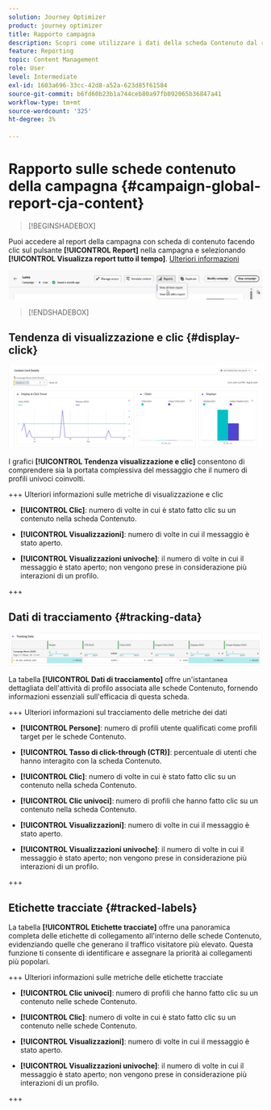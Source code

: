 ```yaml
---
solution: Journey Optimizer
product: journey optimizer
title: Rapporto campagna
description: Scopri come utilizzare i dati della scheda Contenuto dal rapporto della campagna
feature: Reporting
topic: Content Management
role: User
level: Intermediate
exl-id: 1603a696-33cc-42d8-a52a-623d85f61584
source-git-commit: b6fd60b23b1a744ceb80a97fb092065b36847a41
workflow-type: tm+mt
source-wordcount: '325'
ht-degree: 3%

---
```


# Rapporto sulle schede contenuto della campagna {#campaign-global-report-cja-content}

>[!BEGINSHADEBOX]

Puoi accedere al report della campagna con scheda di contenuto facendo clic sul pulsante **[!UICONTROL Report]** nella campagna e selezionando **[!UICONTROL Visualizza report tutto il tempo]**. [Ulteriori informazioni](report-gs-cja.md)

![](assets/report-access.png)

>[!ENDSHADEBOX]

## Tendenza di visualizzazione e clic {#display-click}

![](assets/content-card-report-1.png)

I grafici **[!UICONTROL Tendenza visualizzazione e clic]** consentono di comprendere sia la portata complessiva del messaggio che il numero di profili univoci coinvolti.

+++ Ulteriori informazioni sulle metriche di visualizzazione e clic

* **[!UICONTROL Clic]**: numero di volte in cui è stato fatto clic su un contenuto nella scheda Contenuto.

* **[!UICONTROL Visualizzazioni]**: numero di volte in cui il messaggio è stato aperto.

* **[!UICONTROL Visualizzazioni univoche]**: il numero di volte in cui il messaggio è stato aperto; non vengono prese in considerazione più interazioni di un profilo.

+++

## Dati di tracciamento {#tracking-data}

![](assets/content-card-report-2.png)

La tabella **[!UICONTROL Dati di tracciamento]** offre un&#39;istantanea dettagliata dell&#39;attività di profilo associata alle schede Contenuto, fornendo informazioni essenziali sull&#39;efficacia di questa scheda.

+++ Ulteriori informazioni sul tracciamento delle metriche dei dati

* **[!UICONTROL Persone]**: numero di profili utente qualificati come profili target per le schede Contenuto.

* **[!UICONTROL Tasso di click-through (CTR)]**: percentuale di utenti che hanno interagito con la scheda Contenuto.

* **[!UICONTROL Clic]**: numero di volte in cui è stato fatto clic su un contenuto nella scheda Contenuto.

* **[!UICONTROL Clic univoci]**: numero di profili che hanno fatto clic su un contenuto nella scheda Contenuto.

* **[!UICONTROL Visualizzazioni]**: numero di volte in cui il messaggio è stato aperto.

* **[!UICONTROL Visualizzazioni univoche]**: il numero di volte in cui il messaggio è stato aperto; non vengono prese in considerazione più interazioni di un profilo.

+++

## Etichette tracciate {#tracked-labels}

La tabella **[!UICONTROL Etichette tracciate]** offre una panoramica completa delle etichette di collegamento all&#39;interno delle schede Contenuto, evidenziando quelle che generano il traffico visitatore più elevato. Questa funzione ti consente di identificare e assegnare la priorità ai collegamenti più popolari.

+++ Ulteriori informazioni sulle metriche delle etichette tracciate

* **[!UICONTROL Clic univoci]**: numero di profili che hanno fatto clic su un contenuto nelle schede Contenuto.

* **[!UICONTROL Clic]**: numero di volte in cui è stato fatto clic su un contenuto nelle schede Contenuto.

* **[!UICONTROL Visualizzazioni]**: numero di volte in cui il messaggio è stato aperto.

* **[!UICONTROL Visualizzazioni univoche]**: il numero di volte in cui il messaggio è stato aperto; non vengono prese in considerazione più interazioni di un profilo.

+++

